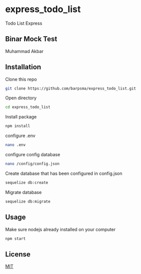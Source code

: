 # express_todo_list

Todo List Express

## Binar Mock Test

Muhammad Akbar

## Installation

Clone this repo

```bash
git clone https://github.com/barpsma/express_todo_list.git
```

Open directory

```bash
cd express_todo_list
```

Install package

```bash
npm install
```

configure .env

```bash
nano .env
```

configure config database

```bash
nano /config/config.json
```

Create database that has been configured in config.json

```bash
sequelize db:create
```

Migrate database

```bash
sequelize db:migrate
```

## Usage

Make sure nodejs already installed on your computer

```javascript
npm start
```

## License

[MIT](https://choosealicense.com/licenses/mit/)
